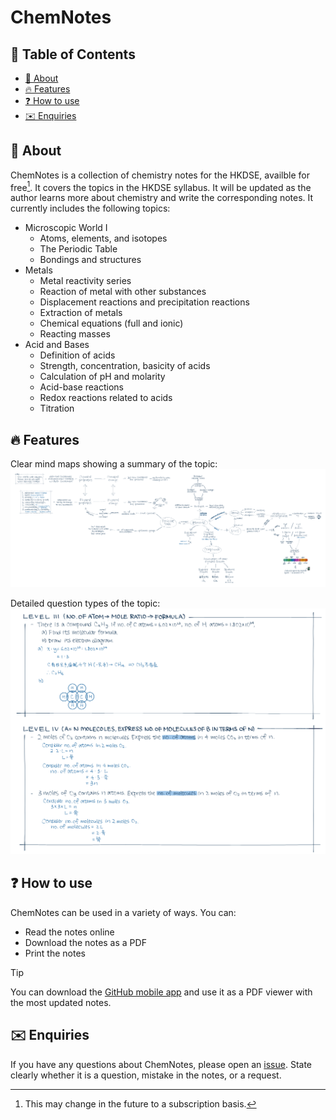 # ChemNotes <!-- omit from toc -->

## 🔢 Table of Contents <!-- omit from toc -->
- [📌 About](#-about)
- [🔥 Features](#-features)
- [❓ How to use](#-how-to-use)
- [✉️ Enquiries](#️-enquiries)
  
## 📌 About
ChemNotes is a collection of chemistry notes for the HKDSE, availble for free[^1]. It covers the topics in the HKDSE syllabus. It will be updated as the author learns more about chemistry and write the corresponding notes. It currently includes the following topics:
* Microscopic World I
    * Atoms, elements, and isotopes
    * The Periodic Table
    * Bondings and structures
* Metals
  * Metal reactivity series
  * Reaction of metal with other substances
  * Displacement reactions and precipitation reactions
  * Extraction of metals
  * Chemical equations (full and ionic)
  * Reacting masses
* Acid and Bases
  * Definition of acids
  * Strength, concentration, basicity of acids
  * Calculation of pH and molarity
  * Acid-base reactions
  * Redox reactions related to acids
  * Titration

## 🔥 Features
Clear mind maps showing a summary of the topic:
![mind map of a topic](/assets/mind_map.png)

Detailed question types of the topic:
![question types](/assets/question_types.png)


## ❓ How to use
ChemNotes can be used in a variety of ways. You can:

* Read the notes online
* Download the notes as a PDF
* Print the notes
  
> [!TIP]
>  You can download the [GitHub mobile app](https://github.com/mobile) and use it as a PDF viewer with the most updated notes. 


## ✉️ Enquiries
If you have any questions about ChemNotes, please open an [issue](https://github.com/SkyeWong/ChemNotes/issues). State clearly whether it is a question, mistake in the notes, or a request.

[^1]: This may change in the future to a subscription basis.